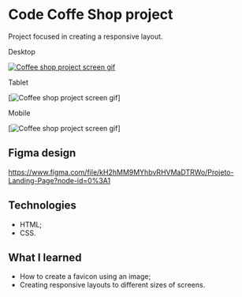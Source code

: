 # Code Coffe Shop project

Project focused in creating a responsive layout.

Desktop 

[<img src="./src/code-desktop-screen.gif" alt="Coffee shop project screen gif">](https://bo83dev.github.io/coffe-shop/)

Tablet

[<img src="./src/code-tablet-screen.gif" alt="Coffee shop project screen gif">]

Mobile

[<img src="./src/code-cel-screen.gif" alt="Coffee shop project screen gif">]


## Figma design

https://www.figma.com/file/kH2hMM9MYhbvRHVMaDTRWo/Projeto-Landing-Page?node-id=0%3A1

## Technologies

- HTML;
- CSS.

## What I learned

- How to create a favicon using an image;
- Creating responsive layouts to different sizes of screens.
